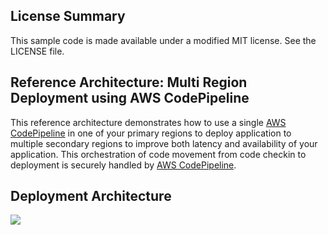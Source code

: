 ## License Summary

This sample code is made available under a modified MIT license. See the LICENSE file.

## Reference Architecture: Multi Region Deployment using AWS CodePipeline

This reference architecture demonstrates how to use a single [AWS CodePipeline](https://aws.amazon.com/codepipeline/) in
one of your primary regions to deploy application to multiple secondary regions to improve both latency and availability
of your application. This orchestration of code movement from code checkin to deployment is securely handled 
by [AWS CodePipeline](code-pipeline-url).

## Deployment Architecture
![](https://raw.githubusercontent.com/aws-samples/aws-codepipeline-cross-region-continuous-deployment/images/multiregion-codepipeline.jpg)